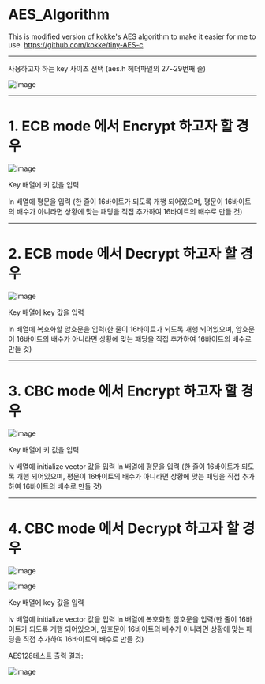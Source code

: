 # AES_Algorithm
This is modified version of kokke's AES algorithm to make it easier for me to use.
https://github.com/kokke/tiny-AES-c

---

사용하고자 하는 key 사이즈 선택 (aes.h 헤더파일의 27~29번째 줄) 

![image](https://user-images.githubusercontent.com/91961916/211988610-249e3d14-e221-4538-8c14-1dd27d536fbd.png)

---
# 1.	ECB mode 에서 Encrypt 하고자 할 경우

![image](https://user-images.githubusercontent.com/91961916/211988785-1940db81-4f0a-44c9-b284-eb47fc1904ed.png)

Key 배열에 키 값을 입력

In 배열에 평문을 입력 (한 줄이 16바이트가 되도록 개행 되어있으며, 평문이 16바이트의 배수가 아니라면 상황에 맞는 패딩을 직접 추가하여 16바이트의 배수로 만들 것)

---
# 2.	ECB mode 에서 Decrypt 하고자 할 경우 

![image](https://user-images.githubusercontent.com/91961916/211988839-fe21bc21-830e-4d7d-bb2e-a8328a45d73a.png)

Key 배열에 key 값을 입력

In 배열에 복호화할 암호문을 입력(한 줄이 16바이트가 되도록 개행 되어있으며, 암호문이 16바이트의 배수가 아니라면 상황에 맞는 패딩을 직접 추가하여 16바이트의 배수로 만들 것)

---
# 3.	CBC mode 에서 Encrypt 하고자 할 경우 

![image](https://user-images.githubusercontent.com/91961916/211988888-30e14307-a642-4aac-b853-431b87f39c3c.png)

Key 배열에 키 값을 입력

Iv 배열에 initialize vector 값을 입력
In 배열에 평문을 입력 (한 줄이 16바이트가 되도록 개행 되어있으며, 평문이 16바이트의 배수가 아니라면 상황에 맞는 패딩을 직접 추가하여 16바이트의 배수로 만들 것)

---
# 4.	CBC mode 에서 Decrypt 하고자 할 경우 

![image](https://user-images.githubusercontent.com/91961916/211988966-b67c0f30-c237-478b-be7e-bc4fe446074f.png)

![image](https://user-images.githubusercontent.com/91961916/211988982-5160a898-d0bd-4692-9f82-9fbdf1b3570a.png)

Key 배열에 key 값을 입력

Iv 배열에 initialize vector 값을 입력
In 배열에 복호화할 암호문을 입력(한 줄이 16바이트가 되도록 개행 되어있으며, 암호문이 16바이트의 배수가 아니라면 상황에 맞는 패딩을 직접 추가하여 16바이트의 배수로 만들 것)

AES128테스트 출력 결과:

![image](https://user-images.githubusercontent.com/91961916/211989044-5df29cd9-ce65-4687-ac6b-0b6399fc6d24.png)
